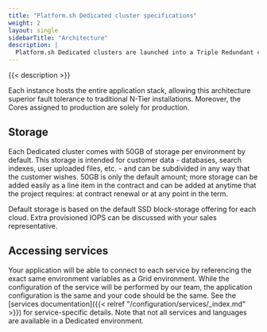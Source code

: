 ```yaml
---
title: "Platform.sh Dedicated cluster specifications"
weight: 2
layout: single
sidebarTitle: "Architecture"
description: |
  Platform.sh Dedicated clusters are launched into a Triple Redundant configuration consisting of 3 virtual machines (VMs). This is an N+1 configuration that is sized to withstand the total loss of any one of the 3 members of the cluster without incurring any downtime.
---
```


{{< description >}}

Each instance hosts the entire application stack, allowing this architecture superior fault tolerance to traditional N-Tier installations. Moreover, the Cores assigned to production are solely for production.

## Storage

Each Dedicated cluster comes with 50GB of storage per environment by default.  This storage is intended for customer data - databases, search indexes, user uploaded files, etc. - and can be subdivided in any way that the customer wishes.  50GB is only the default amount; more storage can be added easily as a line item in the contract and can be added at anytime that the project requires: at contract renewal or at any point in the term.

Default storage is based on the default SSD block-storage offering for each cloud. Extra provisioned IOPS can be discussed with your sales representative.

## Accessing services

Your application will be able to connect to each service by referencing the exact same environment variables as a Grid environment.  While the configuration of the service will be performed by our team, the application configuration is the same and your code should be the same.  See the [services documentation]({{< relref "/configuration/services/_index.md" >}}) for service-specific details.  Note that not all services and languages are available in a Dedicated environment.
